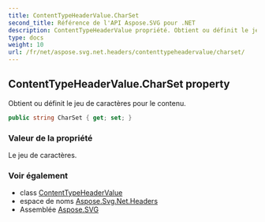 ```yaml
---
title: ContentTypeHeaderValue.CharSet
second_title: Référence de l'API Aspose.SVG pour .NET
description: ContentTypeHeaderValue propriété. Obtient ou définit le jeu de caractères pour le contenu.
type: docs
weight: 10
url: /fr/net/aspose.svg.net.headers/contenttypeheadervalue/charset/
---
```

## ContentTypeHeaderValue.CharSet property

Obtient ou définit le jeu de caractères pour le contenu.

```csharp
public string CharSet { get; set; }
```

### Valeur de la propriété

Le jeu de caractères.

### Voir également

* class [ContentTypeHeaderValue](../)
* espace de noms [Aspose.Svg.Net.Headers](../../contenttypeheadervalue/)
* Assemblée [Aspose.SVG](../../../)


